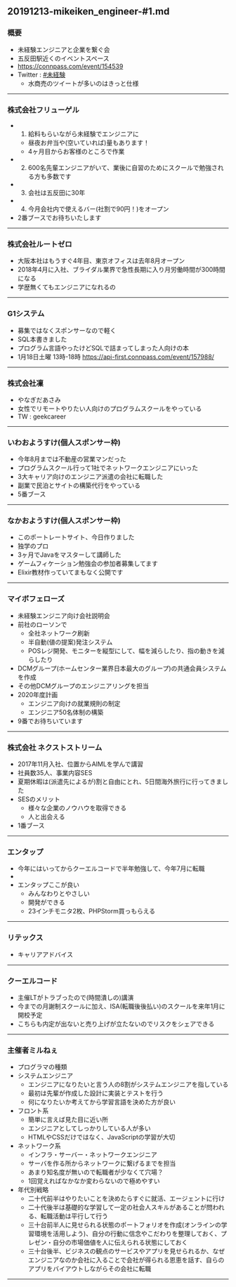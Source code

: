 20191213-mikeiken_engineer-#1.md
-----

### 概要

* 未経験エンジニアと企業を繋ぐ会
* 五反田駅近くのイベントスペース
* https://connpass.com/event/154539
* Twitter :  [#未経験](https://twitter.com/search?q=%23%E6%9C%AA%E7%B5%8C%E9%A8%93)
    * 水商売のツイートが多いのはきっと仕様

-----

### 株式会社フリューゲル

* 1. 給料もらいながら未経験でエンジニアに
    * 昼夜お弁当や(空いていれば)量もあります！
    * 4ヶ月目からお客様のところで作業
* 2. 600名先輩エンジニアがいて、業後に自習のためにスクールで勉強される方も多数です
* 3. 会社は五反田に30年
* 4. 今月会社内で使えるバー(社割で90円！)をオープン
* 2番ブースでお待ちいたします

-----

### 株式会社ルートゼロ

* 大阪本社はもうすぐ4年目、東京オフィスは去年8月オープン
* 2018年4月に入社、ブライダル業界で急性長期に入り月労働時間が300時間になる
* 学歴無くてもエンジニアになれるの

-----

### G1システム

* 募集ではなくスポンサーなので軽く
* SQL本書きました
* プログラム言語やったけどSQLで詰まってしまった人向けの本
* 1月18日土曜 13時-18時 https://api-first.connpass.com/event/157988/

-----

### 株式会社凜

* やなぎだあさみ
* 女性でリモートやりたい人向けのプログラムスクールをやっている
* TW : geekcareer

-----

### いわおようすけ(個人スポンサー枠)

* 今年8月までは不動産の営業マンだった
* プログラムスクール行って1社でネットワークエンジニアにいった
* 3大キャリア向けのエンジニア派遣の会社に転職した
* 副業で民泊とサイトの構築代行をやっている
* 5番ブース

-----

### なかおようすけ(個人スポンサー枠)

* このポートレートサイト、今日作りました
* 独学のプロ
* 3ヶ月でJavaをマスターして講師した
* ゲームフィケーション勉強会の参加者募集してます
* Elixir教材作っていてまもなく公開です

-----

### マイボフェローズ

* 未経験エンジニア向け会社説明会
* 前社のローソンで
    * 全社ネットワーク刷新
    * 半自動(値の提案)発注システム
    * POSレジ開発、モニターを縦型にして、幅を減らしたり、指の動きを減らしたり
* DCMグループ(ホームセンター業界日本最大のグループ)の共通会員システムを作成
* その他DCMグループのエンジニアリングを担当
* 2020年度計画
    * エンジニア向けの就業規則の制定
    * エンジニア50名体制の構築
* 9番でお待ちいています

-----

### 株式会社 ネクストストリーム

* 2017年11月入社、位置からAIMLを学んで講習
* 社員数35人、事業内容SES
* 夏期休暇は(派遣先によるが)割と自由にとれ、5日間海外旅行に行ってきました
* SESのメリット
    * 様々な企業のノウハウを取得できる
    * 人と出会える
* 1番ブース

-----

### エンタップ

* 今年にはいってからクーエルコードで半年勉強して、今年7月に転職
*
* エンタップここが良い
    * みんなわりとやさしい
    * 開発ができる
    * 23インチモニタ2枚、PHPStorm買っもらえる

-----

### リテックス

* キャリアアドバイス

-----

### クーエルコード

* 主催LTがトラブったので(時間潰しの)講演
* 今までの月謝制スクールに加え、ISA(転職後後払い)のスクールを来年1月に開校予定
* こちらも内定が出ないと売り上げが立たないのでリスクをシェアできる

-----

### 主催者ミルねぇ

* プログラマの種類
* システムエンジニア
    * エンジニアになりたいと言う人の8割がシステムエンジニアを指している
    * 最初は先輩が作成した設計に実装とテストを行う
    * 何になりたいか考えてから学習言語を決めた方が良い
* フロント系
    * 簡単に言えば見た目に近い所
    * エンジニアとしてしっかりしている人が多い
    * HTMLやCSSだけではなく、JavaScriptの学習が大切
* ネットワーク系
    * インフラ・サーバー・ネットワークエンジニア
    * サーバを作る所からネットワークに繋げるまでを担当
    * あまり知名度が無いので転職者が少なくて穴場？
    * 1回覚えればなかなか変わらないので極めやすい
* 年代別戦略
    * 二十代前半はやりたいことを決めたらすぐに就活、エージェントに行け
    * 二十代後半は基礎的な学習して一定の社会人スキルがあることが問われる、転職活動は平行して行う
    * 三十台前半人に見せられる状態のポートフォリオを作成(オンラインの学習環境を活用しよう)、自分の行動に信念やこだわりを整理しておく、プレゼン・自分の市場価値を人に伝えられる状態にしておく
    * 三十台後半、ビジネスの観点のサービスやアプリを見せられるか、なぜエンジニアなのか会社に入ることで会社が得られる恩恵を話す、自らのアプリをバイアウトしながらその会社に転職


-----
